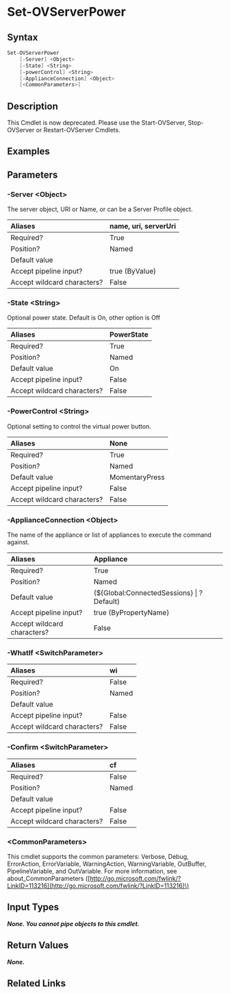 ﻿---
description: \[DEPRECATED\] Set the power state of a server.
---

# Set-OVServerPower

## Syntax

```powershell
Set-OVServerPower
    [-Server] <Object>
    [-State] <String>
    [-powerControl] <String>
    [-ApplianceConnection] <Object>
    [<CommonParameters>]
```

## Description

This Cmdlet is now deprecated.  Please use the Start-OVServer, Stop-OVServer or Restart-OVServer Cmdlets.

## Examples

## Parameters

### -Server &lt;Object&gt;

The server object, URI or Name, or can be a Server Profile object.

| Aliases | name, uri, serverUri |
| :--- | :--- |
| Required? | True |
| Position? | Named |
| Default value |  |
| Accept pipeline input? | true (ByValue) |
| Accept wildcard characters? | False |

### -State &lt;String&gt;

Optional power state.  Default is On, other option is Off

| Aliases | PowerState |
| :--- | :--- |
| Required? | True |
| Position? | Named |
| Default value | On |
| Accept pipeline input? | False |
| Accept wildcard characters? | False |

### -PowerControl &lt;String&gt;

Optional setting to control the virtual power button.

| Aliases | None |
| :--- | :--- |
| Required? | True |
| Position? | Named |
| Default value | MomentaryPress |
| Accept pipeline input? | False |
| Accept wildcard characters? | False |

### -ApplianceConnection &lt;Object&gt;

The name of the appliance or list of appliances to execute the command against.

| Aliases | Appliance |
| :--- | :--- |
| Required? | True |
| Position? | Named |
| Default value | (${Global:ConnectedSessions} &vert; ? Default) |
| Accept pipeline input? | true (ByPropertyName) |
| Accept wildcard characters? | False |

### -WhatIf &lt;SwitchParameter&gt;



| Aliases | wi |
| :--- | :--- |
| Required? | False |
| Position? | Named |
| Default value |  |
| Accept pipeline input? | False |
| Accept wildcard characters? | False |

### -Confirm &lt;SwitchParameter&gt;



| Aliases | cf |
| :--- | :--- |
| Required? | False |
| Position? | Named |
| Default value |  |
| Accept pipeline input? | False |
| Accept wildcard characters? | False |

### &lt;CommonParameters&gt;

This cmdlet supports the common parameters: Verbose, Debug, ErrorAction, ErrorVariable, WarningAction, WarningVariable, OutBuffer, PipelineVariable, and OutVariable. For more information, see about\_CommonParameters \([http://go.microsoft.com/fwlink/?LinkID=113216](http://go.microsoft.com/fwlink/?LinkID=113216)\)

## Input Types

_**None.  You cannot pipe objects to this cmdlet.**_

## Return Values

_**None.**_



## Related Links

